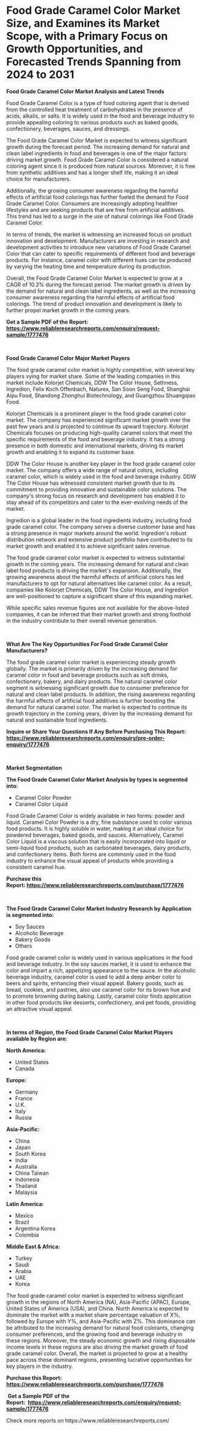 <p><h1>Food Grade Caramel Color Market Size, and Examines its Market Scope, with a Primary Focus on Growth Opportunities, and Forecasted Trends Spanning from 2024 to 2031</h1></p><p><strong>Food Grade Caramel Color Market Analysis and Latest Trends</strong></p>
<p><p>Food Grade Caramel Color is a type of food coloring agent that is derived from the controlled heat treatment of carbohydrates in the presence of acids, alkalis, or salts. It is widely used in the food and beverage industry to provide appealing coloring to various products such as baked goods, confectionery, beverages, sauces, and dressings.</p><p>The Food Grade Caramel Color Market is expected to witness significant growth during the forecast period. The increasing demand for natural and clean label ingredients in food and beverages is one of the major factors driving market growth. Food Grade Caramel Color is considered a natural coloring agent since it is produced from natural sources. Moreover, it is free from synthetic additives and has a longer shelf life, making it an ideal choice for manufacturers.</p><p>Additionally, the growing consumer awareness regarding the harmful effects of artificial food colorings has further fueled the demand for Food Grade Caramel Color. Consumers are increasingly adopting healthier lifestyles and are seeking products that are free from artificial additives. This trend has led to a surge in the use of natural colorings like Food Grade Caramel Color.</p><p>In terms of trends, the market is witnessing an increased focus on product innovation and development. Manufacturers are investing in research and development activities to introduce new variations of Food Grade Caramel Color that can cater to specific requirements of different food and beverage products. For instance, caramel color with different hues can be produced by varying the heating time and temperature during its production.</p><p>Overall, the Food Grade Caramel Color Market is expected to grow at a CAGR of 10.3% during the forecast period. The market growth is driven by the demand for natural and clean label ingredients, as well as the increasing consumer awareness regarding the harmful effects of artificial food colorings. The trend of product innovation and development is likely to further propel market growth in the coming years.</p></p>
<p><strong>Get a Sample PDF of the Report:&nbsp; <a href="https://www.reliableresearchreports.com/enquiry/request-sample/1777476">https://www.reliableresearchreports.com/enquiry/request-sample/1777476</a></strong></p>
<p>&nbsp;</p>
<p><strong>Food Grade Caramel Color Major Market Players</strong></p>
<p><p>The food grade caramel color market is highly competitive, with several key players vying for market share. Some of the leading companies in this market include Kolorjet Chemicals, DDW The Color House, Sethness, Ingredion, Felix Koch Offenbach, Naturex, San Soon Seng Food, Shanghai Aipu Food, Shandong Zhonghui Biotechnology, and Guangzhou Shuangqiao Food.</p><p>Kolorjet Chemicals is a prominent player in the food grade caramel color market. The company has experienced significant market growth over the past few years and is projected to continue its upward trajectory. Kolorjet Chemicals focuses on producing high-quality caramel colors that meet the specific requirements of the food and beverage industry. It has a strong presence in both domestic and international markets, driving its market growth and enabling it to expand its customer base.</p><p>DDW The Color House is another key player in the food grade caramel color market. The company offers a wide range of natural colors, including caramel color, which is widely used in the food and beverage industry. DDW The Color House has witnessed consistent market growth due to its commitment to providing innovative and sustainable color solutions. The company's strong focus on research and development has enabled it to stay ahead of its competitors and cater to the ever-evolving needs of the market.</p><p>Ingredion is a global leader in the food ingredients industry, including food grade caramel color. The company serves a diverse customer base and has a strong presence in major markets around the world. Ingredion's robust distribution network and extensive product portfolio have contributed to its market growth and enabled it to achieve significant sales revenue.</p><p>The food grade caramel color market is expected to witness substantial growth in the coming years. The increasing demand for natural and clean label food products is driving the market's expansion. Additionally, the growing awareness about the harmful effects of artificial colors has led manufacturers to opt for natural alternatives like caramel color. As a result, companies like Kolorjet Chemicals, DDW The Color House, and Ingredion are well-positioned to capture a significant share of this expanding market.</p><p>While specific sales revenue figures are not available for the above-listed companies, it can be inferred that their market growth and strong foothold in the industry contribute to their overall revenue generation.</p></p>
<p>&nbsp;</p>
<p><strong>What Are The Key Opportunities For Food Grade Caramel Color Manufacturers?</strong></p>
<p><p>The food grade caramel color market is experiencing steady growth globally. The market is primarily driven by the increasing demand for caramel color in food and beverage products such as soft drinks, confectionery, bakery, and dairy products. The natural caramel color segment is witnessing significant growth due to consumer preference for natural and clean label products. In addition, the rising awareness regarding the harmful effects of artificial food additives is further boosting the demand for natural caramel color. The market is expected to continue its growth trajectory in the coming years, driven by the increasing demand for natural and sustainable food ingredients.</p></p>
<p><strong>Inquire or Share Your Questions If Any Before Purchasing This Report: <a href="https://www.reliableresearchreports.com/enquiry/pre-order-enquiry/1777476">https://www.reliableresearchreports.com/enquiry/pre-order-enquiry/1777476</a></strong></p>
<p>&nbsp;</p>
<p><strong>Market Segmentation</strong></p>
<p><strong>The Food Grade Caramel Color Market Analysis by types is segmented into:</strong></p>
<p><ul><li>Caramel Color Powder</li><li>Caramel Color Liquid</li></ul></p>
<p><p>Food Grade Caramel Color is widely available in two forms: powder and liquid. Caramel Color Powder is a dry, fine substance used to color various food products. It is highly soluble in water, making it an ideal choice for powdered beverages, baked goods, and sauces. Alternatively, Caramel Color Liquid is a viscous solution that is easily incorporated into liquid or semi-liquid food products, such as carbonated beverages, dairy products, and confectionery items. Both forms are commonly used in the food industry to enhance the visual appeal of products while providing a consistent caramel hue.</p></p>
<p><strong>Purchase this Report:&nbsp;<a href="https://www.reliableresearchreports.com/purchase/1777476">https://www.reliableresearchreports.com/purchase/1777476</a></strong></p>
<p>&nbsp;</p>
<p><strong>The Food Grade Caramel Color Market Industry Research by Application is segmented into:</strong></p>
<p><ul><li>Soy Sauces</li><li>Alcoholic Beverage</li><li>Bakery Goods</li><li>Others</li></ul></p>
<p><p>Food grade caramel color is widely used in various applications in the food and beverage industry. In the soy sauces market, it is used to enhance the color and impart a rich, appetizing appearance to the sauce. In the alcoholic beverage industry, caramel color is used to add a deep amber color to beers and spirits, enhancing their visual appeal. Bakery goods, such as bread, cookies, and pastries, also use caramel color for its brown hue and to promote browning during baking. Lastly, caramel color finds application in other food products like desserts, confectionery, and pet foods, providing an attractive visual appeal.</p></p>
<p>&nbsp;</p>
<p><strong>In terms of Region, the Food Grade Caramel Color Market Players available by Region are:</strong></p>
<p>
    <p> <strong> North America: </strong>
        <ul>
            <li>United States</li>
            <li>Canada</li>
        </ul>
        </p> 
    <p> <strong> Europe: </strong>
        <ul>
            <li>Germany</li>
            <li>France</li>
            <li>U.K.</li>
            <li>Italy</li>
            <li>Russia</li>
        </ul>
        </p> 
    <p> <strong> Asia-Pacific: </strong>
        <ul>
            <li>China</li>
            <li>Japan</li>
            <li>South Korea</li>
            <li>India</li>
            <li>Australia</li>
            <li>China Taiwan</li>
            <li>Indonesia</li>
            <li>Thailand</li>
            <li>Malaysia</li>
        </ul>
        </p> 
    <p> <strong> Latin America: </strong>
        <ul>
            <li>Mexico</li>
            <li>Brazil</li>
            <li>Argentina Korea</li>
            <li>Colombia</li>
        </ul>
        </p> 
    <p> <strong> Middle East & Africa: </strong>
        <ul>
            <li>Turkey</li>
            <li>Saudi</li>
            <li>Arabia</li>
            <li>UAE</li>
            <li>Korea</li>
        </ul>
    </p>
    </p>
<p><p>The food grade caramel color market is expected to witness significant growth in the regions of North America (NA), Asia-Pacific (APAC), Europe, United States of America (USA), and China. North America is expected to dominate the market with a market share percentage valuation of X%, followed by Europe with Y%, and Asia-Pacific with Z%. This dominance can be attributed to the increasing demand for natural food colorants, changing consumer preferences, and the growing food and beverage industry in these regions. Moreover, the steady economic growth and rising disposable income levels in these regions are also driving the market growth of food grade caramel color. Overall, the market is projected to grow at a healthy pace across these dominant regions, presenting lucrative opportunities for key players in the industry.</p></p>
<p><strong>Purchase this Report: <a href="https://www.reliableresearchreports.com/purchase/1777476">https://www.reliableresearchreports.com/purchase/1777476</a></strong></p>
<p>&nbsp;<strong>Get a Sample PDF of the Report:&nbsp;&nbsp;<a href="https://www.reliableresearchreports.com/enquiry/request-sample/1777476">https://www.reliableresearchreports.com/enquiry/request-sample/1777476</a></strong></p>
<p><strong></strong></p>
<p>Check more reports on https://www.reliableresearchreports.com/</p>